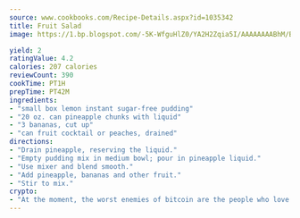 ```yaml
---
source: www.cookbooks.com/Recipe-Details.aspx?id=1035342
title: Fruit Salad
image: https://1.bp.blogspot.com/-5K-WfguHlZ0/YA2H2Zqia5I/AAAAAAAABhM/Bdgu68p4aG0Q6jWdy3eGaUXSKw5p3sdxwCLcBGAsYHQ/s324/7.png

yield: 2
ratingValue: 4.2
calories: 207 calories
reviewCount: 390
cookTime: PT1H
prepTime: PT42M
ingredients:
- "small box lemon instant sugar-free pudding"
- "20 oz. can pineapple chunks with liquid"
- "3 bananas, cut up"
- "can fruit cocktail or peaches, drained"
directions:
- "Drain pineapple, reserving the liquid."
- "Empty pudding mix in medium bowl; pour in pineapple liquid."
- "Use mixer and blend smooth."
- "Add pineapple, bananas and other fruit."
- "Stir to mix."
crypto:
- "At the moment, the worst enemies of bitcoin are the people who love bitcoin."
---
```


